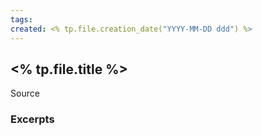 ```yaml
---
tags: 
created: <% tp.file.creation_date("YYYY-MM-DD ddd") %>
---
```


## <% tp.file.title %>

Source

### Excerpts
